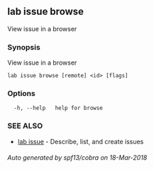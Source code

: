 ## lab issue browse

View issue in a browser

### Synopsis

View issue in a browser

```
lab issue browse [remote] <id> [flags]
```

### Options

```
  -h, --help   help for browse
```

### SEE ALSO

* [lab issue](lab_issue.md)	 - Describe, list, and create issues

###### Auto generated by spf13/cobra on 18-Mar-2018
